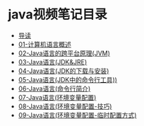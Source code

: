 # java视频笔记目录

* [导读](README.md)
* [01-计算机语言概述](book/01-计算机语言概述.md)
* [02-Java语言的跨平台原理(JVM)](book/02-Java语言的跨平台原理(JVM).md)
* [03-Java语言(JDK&JRE)](book/03-Java语言(JDK&JRE).md)
* [04-Java语言(JDK的下载与安装)](book/04-Java语言(JDK的下载与安装).md)
* [05-Java语言(JDK中的命令行工具))](book/05-Java语言(JDK中的命令行工具).md)
* [06-Java语言(命令行简介)](book/06-Java语言(命令行简介).md)
* [07-Java语言(环境变量配置)](book/07-Java语言(环境变量配置).md)
* [08-Java语言(环境变量配置-技巧)](book/08-Java语言(环境变量配置-技巧)].md)
* [09-Java语言(环境变量配置-临时配置方式)](book/09-Java语言(环境变量配置-临时配置方式)].md)